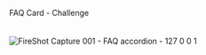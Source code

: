 FAQ Card - Challenge
<br>
<br>
<br>
![FireShot Capture 001 - FAQ accordion - 127 0 0 1](https://github.com/Shelbybosss/Faq-card/assets/102911609/7b699de7-fbed-494e-8e22-0ac3f28b9de8)
